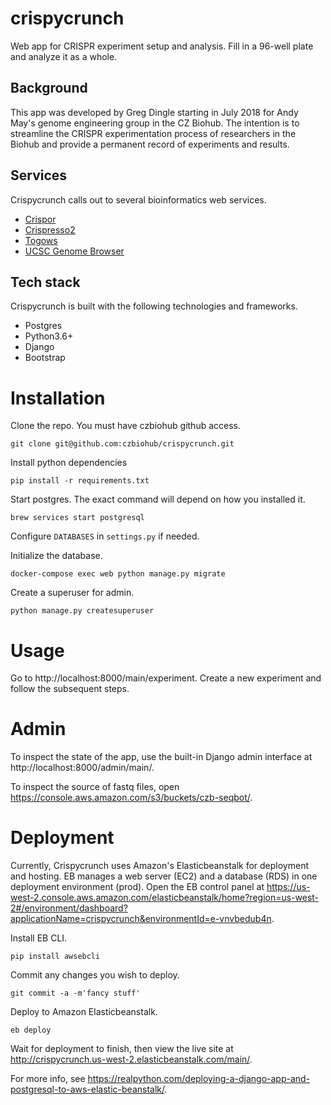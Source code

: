 # crispycrunch
Web app for CRISPR experiment setup and analysis. Fill in a 96-well plate and analyze it as a whole.

## Background

This app was developed by Greg Dingle starting in July 2018 for Andy May's genome engineering group in the CZ Biohub. The intention is to streamline the CRISPR experimentation process of researchers in the Biohub and provide a permanent record of experiments and results.

## Services

Crispycrunch calls out to several bioinformatics web services.

* [Crispor](http://crispor.tefor.net/)
* [Crispresso2](http://crispresso.pinellolab.partners.org)
* [Togows](http://togows.org)
* [UCSC Genome Browser](https://genome.ucsc.edu/cgi-bin/hgTracks)

## Tech stack

Crispycrunch is built with the following technologies and frameworks.

* Postgres
* Python3.6+
* Django
* Bootstrap

# Installation

Clone the repo. You must have czbiohub github access.

```git clone git@github.com:czbiohub/crispycrunch.git```

Install python dependencies

```pip install -r requirements.txt```

Start postgres. The exact command will depend on how you installed it.

```brew services start postgresql```

Configure `DATABASES` in `settings.py` if needed.

Initialize the database.

```docker-compose exec web python manage.py migrate```

Create a superuser for admin.

```python manage.py createsuperuser```

# Usage
<!-- TODO: better homepage -->

Go to http://localhost:8000/main/experiment. Create a new experiment and follow the subsequent steps.

# Admin

To inspect the state of the app, use the built-in Django admin interface at http://localhost:8000/admin/main/.

To inspect the source of fastq files, open https://console.aws.amazon.com/s3/buckets/czb-seqbot/.

# Deployment

Currently, Crispycrunch uses Amazon's Elasticbeanstalk for deployment and hosting. EB manages a web server (EC2) and a database (RDS) in one deployment environment (prod). Open the EB control panel at https://us-west-2.console.aws.amazon.com/elasticbeanstalk/home?region=us-west-2#/environment/dashboard?applicationName=crispycrunch&environmentId=e-vnvbedub4n.

Install EB CLI.

```pip install awsebcli```

Commit any changes you wish to deploy.

```git commit -a -m'fancy stuff'```

Deploy to Amazon Elasticbeanstalk.

```eb deploy```

Wait for deployment to finish, then view the live site at http://crispycrunch.us-west-2.elasticbeanstalk.com/main/.

For more info, see https://realpython.com/deploying-a-django-app-and-postgresql-to-aws-elastic-beanstalk/.
